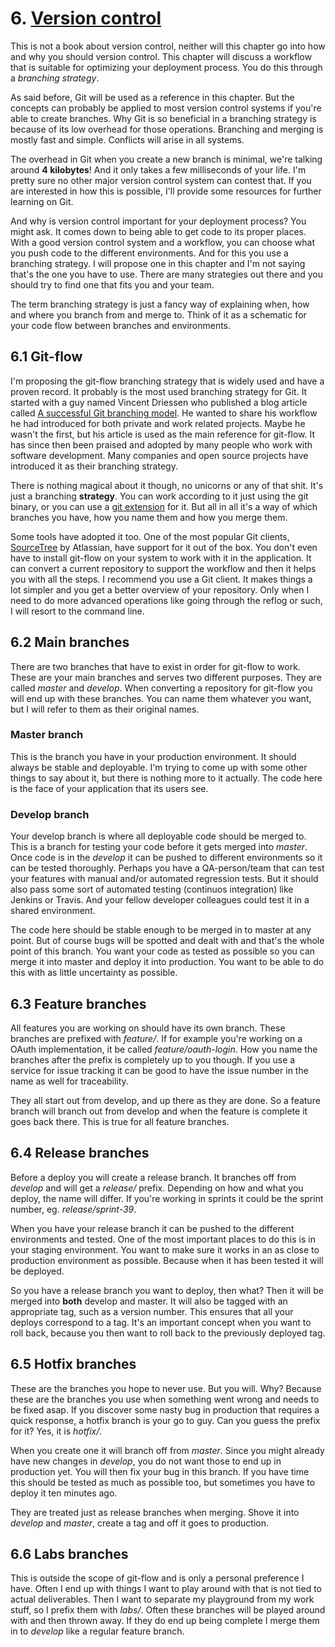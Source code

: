 # 6. [Version control](#chapter-version-control)

This is not a book about version control, neither will this chapter go into how and why you should version control. This chapter will discuss a workflow that is suitable for optimizing your deployment process. You do this through a *branching strategy*.

As said before, Git will be used as a reference in this chapter. But the concepts can probably be applied to most version control systems if you're able to create branches. Why Git is so beneficial in a branching strategy is because of its low overhead for those operations. Branching and merging is mostly fast and simple. Conflicts will arise in all systems.

The overhead in Git when you create a new branch is minimal, we're talking around **4 kilobytes**! And it only takes a few milliseconds of your life. I'm pretty sure no other major version control system can contest that. If you are interested in how this is possible, I'll provide some resources for further learning on Git.

And why is version control important for your deployment process? You might ask. It comes down to being able to get code to its proper places. With a good version control system and a workflow, you can choose what you push code to the different environments. And for this you use a branching strategy. I will propose one in this chapter and I'm not saying that's the one you have to use. There are many strategies out there and you should try to find one that fits you and your team.

The term branching strategy is just a fancy way of explaining when, how and where you branch from and merge to. Think of it as a schematic for your code flow between branches and environments.

## 6.1 Git-flow

I'm proposing the git-flow branching strategy that is widely used and have a proven record. It probably is the most used branching strategy for Git. It started with a guy named Vincent Driessen who published a blog article called [A successful Git branching model](http://nvie.com/posts/a-successful-git-branching-model/). He wanted to share his workflow he had introduced for both private and work related projects. Maybe he wasn't the first, but his article is used as the main reference for git-flow. It has since then been praised and adopted by many people who work with software development. Many companies and open source projects have introduced it as their branching strategy.

There is nothing magical about it though, no unicorns or any of that shit. It's just a branching **strategy**. You can work according to it just using the git binary, or you can use a [git extension](https://github.com/nvie/gitflow) for it. But all in all it's a way of which branches you have, how you name them and how you merge them.

Some tools have adopted it too. One of the most popular Git clients, [SourceTree](http://www.sourcetreeapp.com/) by Atlassian, have support for it out of the box. You don't even have to install git-flow on your system to work with it in the application. It can convert a current repository to support the workflow and then it helps you with all the steps. I recommend you use a Git client. It makes things a lot simpler and you get a better overview of your repository. Only when I need to do more advanced operations like going through the reflog or such, I will resort to the command line.

## 6.2 Main branches

There are two branches that have to exist in order for git-flow to work. These are your main branches and serves two different purposes. They are called *master* and *develop*. When converting a repository for git-flow you will end up with these branches. You can name them whatever you want, but I will refer to them as their original names.

### Master branch

This is the branch you have in your production environment. It should always be stable and deployable. I'm trying to come up with some other things to say about it, but there is nothing more to it actually. The code here is the face of your application that its users see.

### Develop branch

Your develop branch is where all deployable code should be merged to. This is a branch for testing your code before it gets merged into *master*. Once code is in the *develop* it can be pushed to different environments so it can be tested thoroughly. Perhaps you have a QA-person/team that can test your features with manual and/or automated regression tests. But it should also pass some sort of automated testing (continuos integration) like Jenkins or Travis. And your fellow developer colleagues could test it in a shared environment.

The code here should be stable enough to be merged in to master at any point. But of course bugs will be spotted and dealt with and that's the whole point of this branch. You want your code as tested as possible so you can merge it into master and deploy it into production. You want to be able to do this with as little uncertainty as possible.

## 6.3 Feature branches

All features you are working on should have its own branch. These branches are prefixed with *feature/*. If for example you're working on a OAuth implementation, it be called *feature/oauth-login*. How you name the branches after the prefix is completely up to you though. If you use a service for issue tracking it can be good to have the issue number in the name as well for traceability.

They all start out from develop, and up there as they are done. So a feature branch will branch out from develop and when the feature is complete it goes back there. This is true for all feature branches.

## 6.4 Release branches

Before a deploy you will create a release branch. It branches off from *develop* and will get a *release/* prefix. Depending on how and what you deploy, the name will differ. If you're working in sprints it could be the sprint number, eg. *release/sprint-39*.

When you have your release branch it can be pushed to the different environments and tested. One of the most important places to do this is in your staging environment. You want to make sure it works in an as close to production environment as possible. Because when it has been tested it will be deployed.

So you have a release branch you want to deploy, then what? Then it will be merged into **both** develop and master. It will also be tagged with an appropriate tag, such as a version number. This ensures that all your deploys correspond to a tag. It's an important concept when you want to roll back, because you then want to roll back to the previously deployed tag.

## 6.5 Hotfix branches

These are the branches you hope to never use. But you will. Why? Because these are the branches you use when something went wrong and needs to be fixed asap. If you discover some nasty bug in production that requires a quick response, a hotfix branch is your go to guy. Can you guess the prefix for it? Yes, it is *hotfix/*.

When you create one it will branch off from *master*. Since you might already have new changes in *develop*, you do not want those to end up in production yet. You will then fix your bug in this branch. If you have time this should be tested as much as possible too, but sometimes you have to deploy it ten minutes ago.

They are treated just as release branches when merging. Shove it into *develop* and *master*, create a tag and off it goes to production.

## 6.6 Labs branches

This is outside the scope of git-flow and is only a personal preference I have. Often I end up with things I want to play around with that is not tied to actual deliverables. Then I want to separate my playground from my work stuff, so I prefix them with *labs/*. Often these branches will be played around with and then thrown away. If they do end up being complete I merge them in to *develop* like a regular feature branch.
